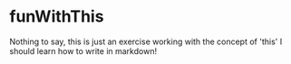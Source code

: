 # funWithThis
Nothing to say, this is just an exercise working with the concept of 'this'
I should learn how to write in markdown!
